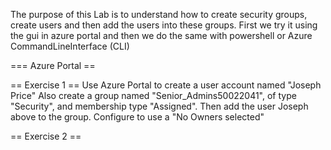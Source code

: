 The purpose of this Lab is to understand how to create security groups, create users and then add the users into these groups.
First we try it using the gui in azure portal and then we do the same with powershell or Azure CommandLineInterface (CLI)

=== Azure Portal ==

== Exercise 1 ==
Use Azure Portal to create a user account named "Joseph Price"
Also create a group named "Senior_Admins50022041", of type "Security", and membership type "Assigned".
Then add the user Joseph above to the group.
Configure to use a "No Owners selected"


== Exercise 2 ==
